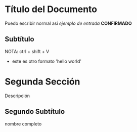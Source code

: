 # Título del Documento
Puedo escribir normal así
*ejemplo de entrada*
**CONFIRMADO**
## Subtítulo

NOTA: ctrl + shift + V
- este es otro formato 'hello world'

# Segunda Sección
Descripción

## Segundo Subtítulo

nombre completo